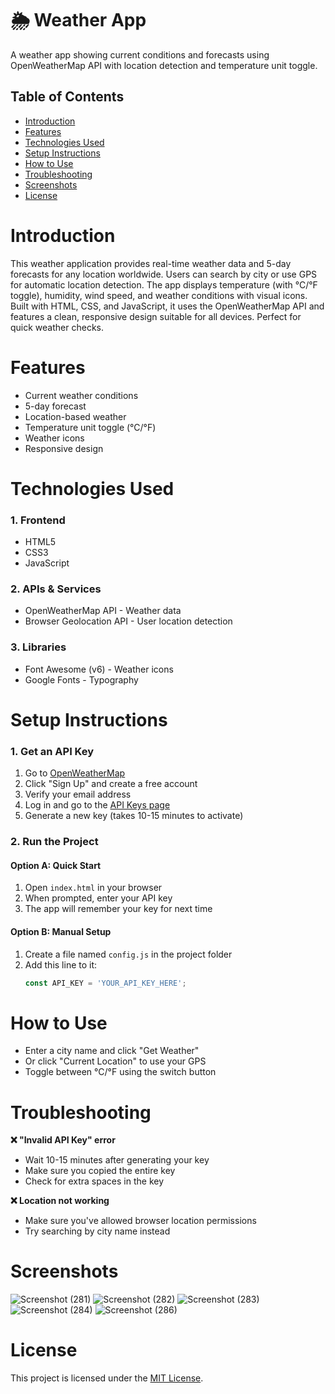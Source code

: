 # 🌦️ Weather App 

A weather app showing current conditions and forecasts using OpenWeatherMap API with location detection and temperature unit toggle.

## Table of Contents
- [Introduction](#introduction)
- [Features](#features)
- [Technologies Used](#technologies-used)
- [Setup Instructions](#setup-instructions)
- [How to Use](#hpw-to-use)
- [Troubleshooting](#trobleshooting)
- [Screenshots](#screenshots)
- [License](#license)

# Introduction 
This weather application provides real-time weather data and 5-day forecasts for any location worldwide. Users can search by city or use GPS for automatic location detection. The app displays temperature (with °C/°F toggle), humidity, wind speed, and weather conditions with visual icons. Built with HTML, CSS, and JavaScript, it uses the OpenWeatherMap API and features a clean, responsive design suitable for all devices. Perfect for quick weather checks.

# Features
- Current weather conditions
- 5-day forecast
- Location-based weather
- Temperature unit toggle (°C/°F)
- Weather icons
- Responsive design

# Technologies Used
### 1. Frontend   
- HTML5
- CSS3
- JavaScript

### 2. APIs & Services
- OpenWeatherMap API - Weather data
- Browser Geolocation API - User location detection

### 3. Libraries
- Font Awesome (v6) - Weather icons
- Google Fonts - Typography

# Setup Instructions

### 1. Get an API Key
1. Go to [OpenWeatherMap](https://openweathermap.org/)
2. Click "Sign Up" and create a free account
3. Verify your email address
4. Log in and go to the [API Keys page](https://home.openweathermap.org/api_keys)
5. Generate a new key (takes 10-15 minutes to activate)

### 2. Run the Project
#### Option A: Quick Start
1. Open `index.html` in your browser
2. When prompted, enter your API key
3. The app will remember your key for next time

#### Option B: Manual Setup
1. Create a file named `config.js` in the project folder
2. Add this line to it:
   ```javascript
   const API_KEY = 'YOUR_API_KEY_HERE';

# How to Use
- Enter a city name and click "Get Weather"
- Or click "Current Location" to use your GPS
- Toggle between °C/°F using the switch button

# Troubleshooting
**❌ "Invalid API Key" error**
- Wait 10-15 minutes after generating your key
- Make sure you copied the entire key
- Check for extra spaces in the key

**❌ Location not working**
- Make sure you've allowed browser location permissions
- Try searching by city name instead

# Screenshots

![Screenshot (281)](https://github.com/user-attachments/assets/a7c7b3ac-c82e-4b70-81ca-ead480e14923)
![Screenshot (282)](https://github.com/user-attachments/assets/1a40cb3b-f39f-4345-8197-adfbd9e582a1)
![Screenshot (283)](https://github.com/user-attachments/assets/a7e90875-f3bd-4a58-905a-8980440b47f9)
![Screenshot (284)](https://github.com/user-attachments/assets/87cc40c6-411d-4984-9572-e76bced82177)
![Screenshot (286)](https://github.com/user-attachments/assets/ef11b618-5039-4203-98f4-6653b9318907)

# License

This project is licensed under the [MIT License](opensource.org/licenses/MIT).





